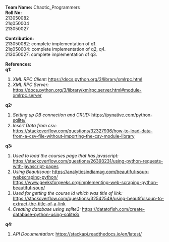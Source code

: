**Team Name:** Chaotic_Programmers  
**Roll No:**  
213050082  
21q050004  
213050027  

**Contribution:**  
213050082: complete implementation of q1.  
21q050004: complete implementation of q2, q4.  
213050027: complete implementation of q3.  

**References:**  
**q1:**

1. *XML RPC Client:* https://docs.python.org/3/library/xmlrpc.html  
2. *XML RPC Server:* https://docs.python.org/3/library/xmlrpc.server.html#module-xmlrpc.server   

**q2:**

1. *Setting up DB connection and CRUD:* https://pynative.com/python-sqlite/  
2. *Insert Data from csv:* https://stackoverflow.com/questions/32327936/how-to-load-data-from-a-csv-file-without-importing-the-csv-module-library  


**q3:**

1. *Used to load the courses page that has javascript:* https://stackoverflow.com/questions/26393231/using-python-requests-with-javascript-pages  
2. *Using Beautisoup:* 	https://analyticsindiamag.com/beautiful-soup-webscraping-python/  
			https://www.geeksforgeeks.org/implementing-web-scraping-python-beautiful-soup/  
3. *Used for getting the course id which was title of link:* https://stackoverflow.com/questions/32542549/using-beautifulsoup-to-extract-the-title-of-a-link  
4. *Creating database using sqlite3:* https://datatofish.com/create-database-python-using-sqlite3/  


**q4:** 

1. *API Documentation:* https://stackapi.readthedocs.io/en/latest/  
